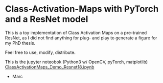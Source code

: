 # Class-Activation-Maps with PyTorch and a ResNet model

This is a toy implementation of Class Activation Maps on a pre-trained
ResNet, as I did not find anything for plug- and play to generate a figure for my PhD thesis.

Feel free to use, modify, distribute.

This is the jupyter noteobok (Python3 w/ OpenCV, pyTorch, matplotlib)
[ClassActivationMaps_Demo_Resnet18.ipynb](ClassActivationMaps_Demo_Resnet18.ipynb)

 - Marc
